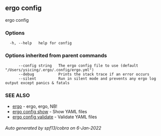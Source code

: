 ## ergo config

ergo config

### Options

```
  -h, --help   help for config
```

### Options inherited from parent commands

```
      --config string   The ergo config file to use (default "/Users/ysicing/.ergo/.config/ergo.yml")
      --debug           Prints the stack trace if an error occurs
      --silent          Run in silent mode and prevents any ergo log output except panics & fatals
```

### SEE ALSO

* [ergo](ergo.md)	 - ergo, ergo, NB!
* [ergo config show](ergo_config_show.md)	 - Show YAML files
* [ergo config validate](ergo_config_validate.md)	 - Validate YAML files

###### Auto generated by spf13/cobra on 6-Jan-2022
